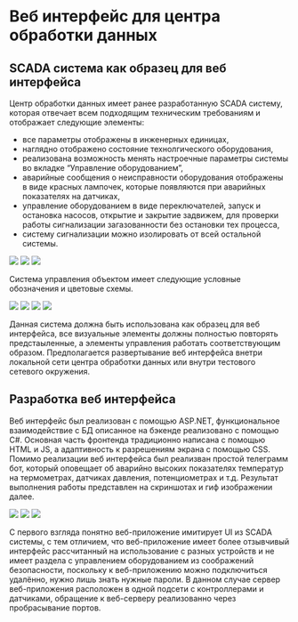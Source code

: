 # Веб интерфейс для центра обработки данных

## SCADA система как образец для веб интерфейса

Центр обработки данных имеет ранее разработанную SCADA систему, которая отвечает всем подходящим техническим требованиям и отображает следующие элементы:
* все параметры отображены в инженерных единицах, 
* наглядно отображено состояние технолгического оборудования, 
* реализована возможность менять настроечные параметры системы во вкладке “Управление оборудованием”, 
* аварийные сообщения о неисправности оборудования отображены в виде красных лампочек, которые появляются при аварийных показателях на датчиках, 
* управление оборудованием в виде переключателей, запуск и остановка насосов, открытие и закрытие задвижем, для проверки работы сигнализации загазованности без остановки тех процесса, 
* систему сигнализации можно изолировать от всей остальной системы.

![](https://github.com/mementomorri/COD_web-interface/blob/main/img/Screenshot%201.png)
![](https://github.com/mementomorri/COD_web-interface/blob/main/img/Screenshot%202.png)
![](https://github.com/mementomorri/COD_web-interface/blob/main/img/Screenshot%203.png)

Система управления объектом имеет следующие условные обозначения и цветовые схемы.

![](https://github.com/mementomorri/COD_web-interface/blob/main/img/Screenshot%204.png)
![](https://github.com/mementomorri/COD_web-interface/blob/main/img/Screenshot%205.png)
![](https://github.com/mementomorri/COD_web-interface/blob/main/img/Screenshot%206.png)
![](https://github.com/mementomorri/COD_web-interface/blob/main/img/Screenshot%207.png)

Данная система должна быть использована как образец для веб интерфейса, все визуальные элементы должны полностью повторять предстаыленные, а элементы управления работать соответствующим образом.
Предполагается развертывание веб интерфейса внетри локальной сети центра обработки данных или внутри тестового сетевого окружения.

## Разработка веб интерфейса

Веб интерфейс был реализован с помощью ASP.NET, функциональное взаимодействие с БД описанное на бэкенде реализовано с помощью C#. Основная часть фронтенда традиционно написана с помощью HTML и JS, а адаптивность к разрешениям экрана с помощью CSS.
Помимо реализации веб интерфейса был реализван простой телеграмм бот, который оповещает об аварийно высоких показателях температур на термометрах, датчиках давления, потенциометрах и т.д.
Результат выполнения работы представлен на скриншотах и гиф изображении далее.

![](https://github.com/mementomorri/COD_web-interface/blob/main/img/COD_web_overview1.jpg)
![](https://github.com/mementomorri/COD_web-interface/blob/main/img/COD_web_overview2.jpg)
![](https://github.com/mementomorri/COD_web-interface/blob/main/img/COD_web_overview.gif)

С первого взгляда понятно веб-приложение имитирует UI из SCADA системы, с тем отличием, что веб-приложение имеет более отзывчивый интерфейс рассчитанный на использование с разных устройств и не имеет раздела с управлением оборудованием из соображений безопасности, поскольку к веб-приложению можно подключиться удалённо, нужно лишь знать нужные пароли.
В данном случае сервер веб-приложения расположен в одной подсети с контроллерами и датчиками, обращение к веб-серверу реализованно через пробрасывание портов.
